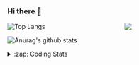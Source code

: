 ### Hi there 👋

<!--
**tao8687/tao8687** is a ✨ _special_ ✨ repository because its `README.md` (this file) appears on your GitHub profile.

Here are some ideas to get you started:

- 🔭 I’m currently working on ...
- 🌱 I’m currently learning ...
- 👯 I’m looking to collaborate on ...
- 🤔 I’m looking for help with ...
- 💬 Ask me about ...
- 📫 How to reach me: ...
- 😄 Pronouns: ...
- ⚡ Fun fact: ...
-->

<img align='right' src="https://media.giphy.com/media/M9gbBd9nbDrOTu1Mqx/giphy.gif" width="240">

  
![Top Langs](https://github-readme-stats.vercel.app/api/top-langs/?username=tao8687&layout=compact&title_color=23238E&text_color=A67D3D)

![Anurag's github stats](https://github-readme-stats.vercel.app/api?username=tao8687&show_icons=true&&text_color=A67D3D&title_color=23238E&show_icons=false&count_private=true&hide=stars)

<details>
  <summary>:zap: Coding Stats</summary>
  <br>
    
<!--START_SECTION:waka-->
![Code Time](http://img.shields.io/badge/Code%20Time-1%2C844%20hrs%2043%20mins-blue)

![Profile Views](http://img.shields.io/badge/Profile%20Views-0-blue)

**🐱 My GitHub Data** 

> 📦 1.5 MB Used in GitHub's Storage 
 > 
> 🏆 1 Contributions in the Year 2025
 > 
> 🚫 Not Opted to Hire
 > 
> 📜 62 Public Repositories 
 > 
> 🔑 25 Private Repositories 
 > 
**I'm an Early 🐤** 

```text
🌞 Morning                1605 commits        ██████████████████████░░░   88.28 % 
🌆 Daytime                90 commits          █░░░░░░░░░░░░░░░░░░░░░░░░   04.95 % 
🌃 Evening                119 commits         ██░░░░░░░░░░░░░░░░░░░░░░░   06.55 % 
🌙 Night                  4 commits           ░░░░░░░░░░░░░░░░░░░░░░░░░   00.22 % 
```
📅 **I'm Most Productive on Wednesday** 

```text
Monday                   261 commits         ████░░░░░░░░░░░░░░░░░░░░░   14.36 % 
Tuesday                  248 commits         ███░░░░░░░░░░░░░░░░░░░░░░   13.64 % 
Wednesday                318 commits         ████░░░░░░░░░░░░░░░░░░░░░   17.49 % 
Thursday                 241 commits         ███░░░░░░░░░░░░░░░░░░░░░░   13.26 % 
Friday                   257 commits         ████░░░░░░░░░░░░░░░░░░░░░   14.14 % 
Saturday                 251 commits         ███░░░░░░░░░░░░░░░░░░░░░░   13.81 % 
Sunday                   242 commits         ███░░░░░░░░░░░░░░░░░░░░░░   13.31 % 
```


📊 **This Week I Spent My Time On** 

```text
🕑︎ Time Zone: Asia/Shanghai

💬 Programming Languages: 
C++                      6 hrs 49 mins       █████████████████░░░░░░░░   68.83 % 
Other                    1 hr 49 mins        █████░░░░░░░░░░░░░░░░░░░░   18.42 % 
Markdown                 56 mins             ██░░░░░░░░░░░░░░░░░░░░░░░   09.44 % 
YAML                     8 mins              ░░░░░░░░░░░░░░░░░░░░░░░░░   01.37 % 
INI                      5 mins              ░░░░░░░░░░░░░░░░░░░░░░░░░   00.92 % 

🔥 Editors: 
VS Code                  9 hrs 55 mins       █████████████████████████   100.00 % 

🐱‍💻 Projects: 
src                      7 hrs 56 mins       ████████████████████░░░░░   79.97 % 
cartographer_ros         1 hr 37 mins        ████░░░░░░░░░░░░░░░░░░░░░   16.32 % 
lidar_undistortion_2d    9 mins              ░░░░░░░░░░░░░░░░░░░░░░░░░   01.61 % 
cartographer             7 mins              ░░░░░░░░░░░░░░░░░░░░░░░░░   01.18 % 
Forklift-Odometry        3 mins              ░░░░░░░░░░░░░░░░░░░░░░░░░   00.59 % 

💻 Operating System: 
Linux                    9 hrs 55 mins       █████████████████████████   100.00 % 
```

**I Mostly Code in C++** 

```text
C++                      11 repos            ████████░░░░░░░░░░░░░░░░░   31.43 % 
Python                   10 repos            ███████░░░░░░░░░░░░░░░░░░   28.57 % 
JavaScript               2 repos             █░░░░░░░░░░░░░░░░░░░░░░░░   05.71 % 
Batchfile                1 repo              █░░░░░░░░░░░░░░░░░░░░░░░░   02.86 % 
HTML                     1 repo              █░░░░░░░░░░░░░░░░░░░░░░░░   02.86 % 
```



**Timeline**

![Lines of Code chart](https://raw.githubusercontent.com/tao8687/tao8687/master/assets/bar_graph.png)


 Last Updated on 01/01/2025 01:47:10 UTC
<!--END_SECTION:waka-->
</details>
